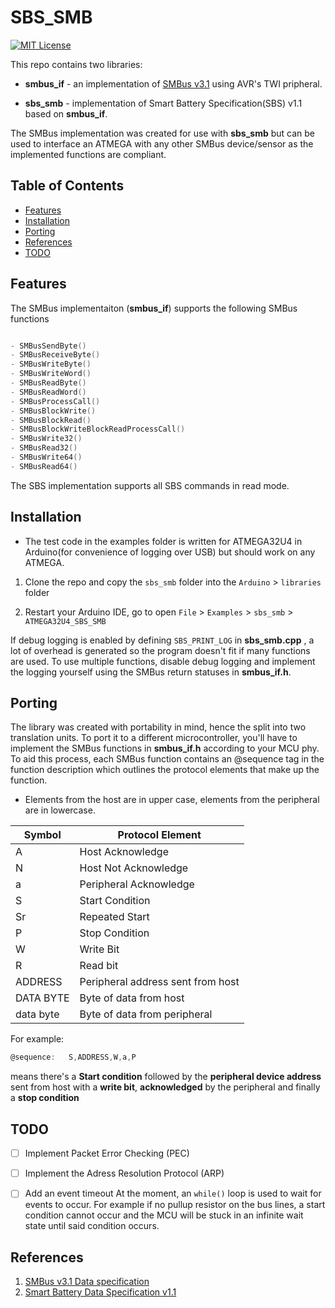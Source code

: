 # SBS_SMB 
[![MIT License](https://img.shields.io/badge/license-MIT-red.svg)](https://choosealicense.com/licenses/mit/)

This repo contains two libraries:

- **smbus_if** - an implementation of [SMBus v3.1](http://smbus.org/specs/SMBus_3_1_20180319.pdf) using AVR's TWI pripheral.

- **sbs_smb** - implementation of Smart Battery Specification(SBS) v1.1 based on **smbus_if**.

The SMBus implementation was created for use with **sbs_smb** but can be used to interface an ATMEGA with any other SMBus device/sensor as the implemented functions are compliant.

## Table of Contents
- [Features](https://github.com/skuodi/SBS_SMB#features)
- [Installation](https://github.com/skuodi/SBS_SMB#installation)
- [Porting](https://github.com/skuodi/SBS_SMB#porting)
- [References](https://github.com/skuodi/SBS_SMB#References)
- [TODO](https://github.com/skuodi/SBS_SMB#TODO)

## Features

The SMBus implementaiton (**smbus_if**) supports the following SMBus functions
```c

- SMBusSendByte()
- SMBusReceiveByte()
- SMBusWriteByte()
- SMBusWriteWord()
- SMBusReadByte()
- SMBusReadWord()
- SMBusProcessCall()
- SMBusBlockWrite()
- SMBusBlockRead()
- SMBusBlockWriteBlockReadProcessCall()
- SMBusWrite32()
- SMBusRead32()
- SMBusWrite64()
- SMBusRead64()

```

The SBS implementation supports all SBS commands in read mode.

## Installation

- The test code in the examples folder is written for ATMEGA32U4 in Arduino(for convenience of logging over USB) but should work on any ATMEGA.

1. Clone the repo and copy the `sbs_smb` folder into the `Arduino` > `libraries` folder

2. Restart your Arduino IDE, go to open `File` > `Examples` > `sbs_smb` > `ATMEGA32U4_SBS_SMB`

If debug logging is enabled by defining `SBS_PRINT_LOG` in **sbs_smb.cpp** , a lot of overhead is generated so the program doesn't fit if many functions are used. To use multiple functions, disable debug logging and implement the logging yourself using the SMBus return statuses in **smbus_if.h**.

## Porting

The library was created with portability in mind, hence the split into two translation units. To port it to a different microcontroller, you'll have to implement the SMBus functions in **smbus_if.h** according to your MCU phy.
To aid this process, each SMBus function contains an @sequence tag in the function description which outlines the protocol elements that make up the function.
- Elements from the host are in upper case, elements from the peripheral are in lowercase.

| Symbol | Protocol Element |
|--------|------------------|
|	A	 | Host Acknowledge |
|	N	 | Host Not Acknowledge |
|	a	 | Peripheral Acknowledge |
|	S	 | Start Condition |
|	Sr	 | Repeated Start |
|	P	 | Stop Condition |
|	W	 | Write Bit |
|	R	 | Read bit |
| ADDRESS| Peripheral address sent from host |
|DATA BYTE| Byte of data from host |
|data byte| Byte of data from peripheral |

For example:
```c
@sequence:   S,ADDRESS,W,a,P

```
means there's a **Start condition** followed by the **peripheral device address** sent from host with a **write bit**, **acknowledged** by the peripheral and finally a **stop condition**

## TODO
- [ ] Implement Packet Error Checking (PEC)
- [ ] Implement the  Adress Resolution Protocol (ARP)
- [ ] Add an event timeout
	At the moment, an `while()` loop is used to wait for events to occur. For example if no pullup resistor on the bus lines, a start condition cannot occur and the MCU will be stuck in an infinite wait state until said condition occurs.


## References
1. [SMBus v3.1 Data specification](http://smbus.org/specs/SMBus_3_1_20180319.pdf)
2. [Smart Battery Data Specification v1.1](http://www.smartbattery.org/specs/sbdat110.pdf)